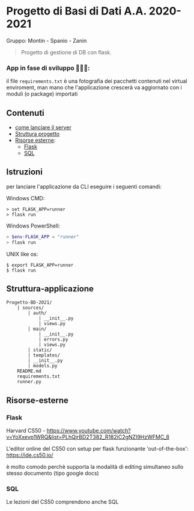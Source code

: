# Progetto di Basi di Dati A.A. 2020-2021


Gruppo: Montin - Spanio - Zanin

> Progetto di gestione di DB con flask.

### App in fase di sviluppo 🔨🔨🔨:
il file `requirements.txt` è una fotografia dei pacchetti contenuti nel virtual enviroment, man mano che l'applicazione crescerà va aggiornato con i moduli (o package) importati

## Contenuti

- [come lanciare il server](#istruzioni)
- [Struttura progetto](#struttura-applicazione)
- [Risorse esterne](#Risorse-esterne):
    - [Flask](#flask)
    - [SQL](#sql)

## Istruzioni
per lanciare l'applicazione da CLI eseguire i seguenti comandi:

Windows CMD:
```windowscmd
> set FLASK_APP=runner
> flask run
```

Windows PowerShell:
```PowerShell
> $env:FLASK_APP = "runner"
> flask run
```

UNIX like os:
```shell
$ export FLASK_APP=runner
$ flask run
```

## Struttura-applicazione

```
Progetto-BD-2021/
    | sources/
        | auth/
            | __init__.py
            | views.py
        | main/
            | __init__.py
            | errors.py
            | views.py
        | static/
        | templates/
        | __init__.py
        | models.py
    README.md
    requirements.txt
    runner.py
```



## Risorse-esterne
### Flask
Harvard CS50 - 
https://www.youtube.com/watch?v=YoXxevp1WRQ&list=PLhQjrBD2T382_R182iC2gNZI9HzWFMC_8

L'editor online del CS50 con setup per flask funzionante 'out-of-the-box': https://ide.cs50.io/

è molto comodo perchè supporta la modalità di editing simultaneo sullo stesso documento (tipo google docs)

### SQL
Le lezioni del CS50 comprendono anche SQL